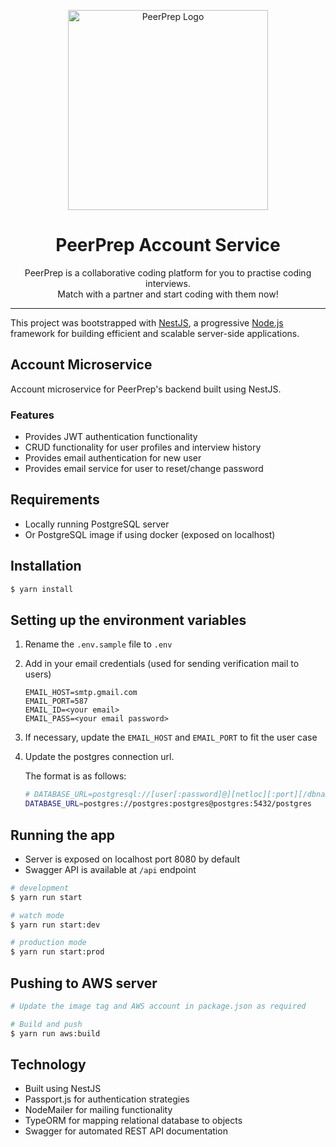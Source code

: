<p align="center">
  <img src="../../frontend/build/peerprep.svg" width="320" alt="PeerPrep Logo" />
</p>
<h1 align="center">PeerPrep Account Service</h1>
<p align="center">PeerPrep is a collaborative coding platform for you to practise coding interviews. <br/>Match with a partner and start coding with them now!</p>

---

This project was bootstrapped with [NestJS](https://nestjs.com/), a progressive <a href="http://nodejs.org" target="_blank">Node.js</a> framework for building efficient and scalable server-side applications.</p>

## Account Microservice

Account microservice for PeerPrep's backend built using NestJS. 

### Features
* Provides JWT authentication functionality
* CRUD functionality for user profiles and interview history
* Provides email authentication for new user
* Provides email service for user to reset/change password

## Requirements
* Locally running PostgreSQL server
* Or PostgreSQL image if using docker (exposed on localhost)

## Installation

```bash
$ yarn install
```

## Setting up the environment variables
1. Rename the `.env.sample` file to `.env`
2. Add in your email credentials (used for sending verification mail to users)
    ```
    EMAIL_HOST=smtp.gmail.com
    EMAIL_PORT=587
    EMAIL_ID=<your email>
    EMAIL_PASS=<your email password>
    ```
3. If necessary, update the `EMAIL_HOST` and `EMAIL_PORT` to fit the user case
4. Update the postgres connection url. 
    
    The format is as follows:
    ``` bash
    # DATABASE_URL=postgresql://[user[:password]@][netloc][:port][/dbname]
    DATABASE_URL=postgres://postgres:postgres@postgres:5432/postgres
    ```
## Running the app

* Server is exposed on localhost port 8080 by default
* Swagger API is available at `/api` endpoint
```bash
# development
$ yarn run start

# watch mode
$ yarn run start:dev

# production mode
$ yarn run start:prod
```

## Pushing to AWS server

```bash
# Update the image tag and AWS account in package.json as required

# Build and push
$ yarn run aws:build
```

## Technology
* Built using NestJS
* Passport.js for authentication strategies
* NodeMailer for mailing functionality
* TypeORM for mapping relational database to objects
* Swagger for automated REST API documentation